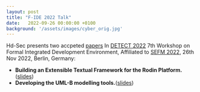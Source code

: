 ```yaml
---
layout: post
title: "F-IDE 2022 Talk"
date:   2022-09-26 00:00:00 +0100
background: '/assets/images/cyber_orig.jpg'
---
```

Hd-Sec presents two accpeted <a href ="/publications/">papers</a> In <a href ="https://detect.ensma.fr/2022/"> DETECT 2022</a> 7th Workshop on Formal Integrated Development Environment, Affiliated to <a href ="https://sefm-conference.github.io/2022/cfp.html">SEFM 2022</a>, 26th Nov 2022, Berlin, Germany:
* <b>Building an Extensible Textual Framework for the Rodin Platform.</b>(<a href ="/files/F-IDE2022-CamilleX.pdf">slides</a>)
* <b>Developing the UML-B modelling tools.</b>(<a href ="/files//F-IDE2022-UMLB.pdf">slides</a>)
